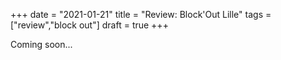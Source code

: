 +++
date = "2021-01-21"
title = "Review: Block'Out Lille"
tags = ["review","block out"]
draft = true
+++

Coming soon...
<!--more-->

